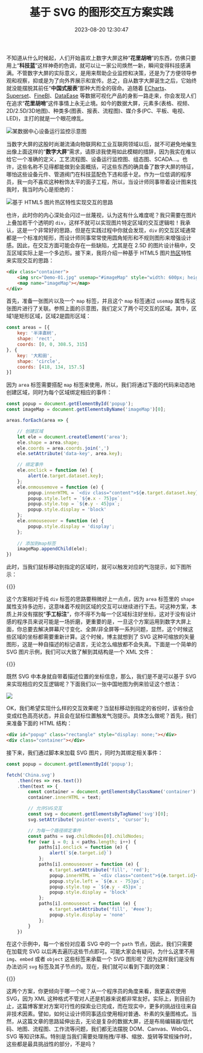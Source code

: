﻿---
categories:
- 编程语言
copyright: true
date: 2023-08-20 12:30:47
description: 数字大屏趋势中人们追求花里胡哨的外观，虽有多元素、多种类、多媒介，却仍未脱离中国式报表宿命。随着数字大屏发展到物联网和工业互联网领域，对数字大屏交互的需求不断增加，提到了使用HTML5图片热区特性和SVG实现交互的思路。通过示例展示了基于SVG的交互逻辑，比较了SVG和HTML5热区的优劣，认为SVG更友好且较为理想，但在实际应用中还需克服非技术挑战，如设计师适应矢量图格式等问题。文章指出处理拖拽、缩放、旋转等操作时会面临挑战。
image: /posts/基于-SVG-的图形交互方案实践/Demo-02.jpg
slug: Practice-Of-SVG-Based-Graphic-Interaction-Solution
tags:
- 前端
- SVG
- 交互
- 探索
title: 基于 SVG 的图形交互方案实践
toc: true
---

不知道从什么时候起，人们开始喜欢上数字大屏这种“**花里胡哨**”的东西，仿佛只要用上“**科技蓝**”这样神奇的色调，就可以让一家公司焕然一新，瞬间变得科技感满满。不管数字大屏的实际意义，是用来帮助企业监控和决策，还是为了方便领导参观和视察，抑或是为了向外界展示和宣传。总之，自从数字大屏诞生之后，它始终就没能摆脱其前任“**中国式报表**”那种大而全的宿命。追随着 [ECharts](https://echarts.apache.org/zh/index.html)、[Superset](https://superset.apache.org/)、[FineBI](https://www.finebi.com/)、[DataEase](https://github.com/dataease/dataease) 等数据可视化产品的身影一路走来，你会发现人们在追求“**花里胡哨**”这件事情上永无止境。如今的数据大屏，元素多(表格、视频、2D/2.5D/3D地图)、种类多(图表、报表、流程图)、媒介多(PC、平板、电视、LED)，主打的就是一个眼花缭乱。

![某数据中心设备运行监控示意图](/posts/基于-SVG-的图形交互方案实践/SCADA.png)

当数字大屏的这股时尚潮流涌向物联网和工业互联网领域以后，就不可避免地催生出像上面这样的“**数字大屏**”需求，请原谅我使用如此模糊的措辞，因为我实在难以给它一个准确的定义，工艺流程图、设备运行监控图、组态图、SCADA...。也许，这些名称不见得都能做到全面概括，可这些东西的确具备了数字大屏的特征，哪怕这些设备元件、管道阀门在科技蓝配色下违和感十足。作为一位低调的程序员，我一向不喜欢这种粉饰太平的面子工程，所以，当设计师同事带着设计图来找我时，我当时内心是拒绝的：

![基于 HTML5 图片热区特性实现交互的思路](/posts/基于-SVG-的图形交互方案实践/Demo-02.jpg)

也许，此时你的内心深处会闪过一丝蔑视，认为这有什么难度呢？我只需要在图片上叠加若干个透明的 `div`，这样不就可以实现图片特定区域的交互逻辑啦！我承认，这是一个非常好的思路，但是在实践过程中你就会发现，`div` 的交互区域通常都是一个标准的矩形，而设计师同事常常使用圆角矩形和不规则图形来增强设计感。因此，在交互方面可能会存在一些缺陷，尤其是在 2.5D 的图片设计稿中，交互区域实际上是一个多边形。接下来，我将介绍一种基于 HTML5 图片[热区](https://developer.mozilla.org/zh-CN/docs/Web/HTML/Element/area)特性来实现交互的思路：

```html
<div class="container">
    <img src="Demo-01.jpg" usemap="#imageMap" style="width: 600px; height: 315px">
    <map name="imageMap"></map>
</div>
```
首先，准备一张图片以及一个 `map` 标签，并且这个 `map` 标签通过 `usemap` 属性与这张图片进行了关联。参照上面的示意图，我们定义了两个可交互的区域。其中，区域1是矩形区域，区域2是圆形区域：

```JavaScript
const areas = [{
    key: '半泽直树',
    shape: 'rect',
    coords: [0, 0, 308.5, 315]
}, {
    key: '大和田',
    shape: 'circle',
    coords: [418, 134, 157.5]
}]
```
因为 `area` 标签需要搭配 `map` 标签来使用，所以，我们将通过下面的代码来动态地创建区域，同时为每个区域绑定相应的事件：

```JavaScript
const popup = document.getElementById('popup');
const imageMap = document.getElementsByName('imageMap')[0];

areas.forEach(area => {

    // 创建区域
    let ele = document.createElement('area');
    ele.shape = area.shape;
    ele.coords = area.coords.join(',')
    ele.setAttribute('data-key', area.key);

    // 绑定事件
    ele.onclick = function (e) {
        alert(e.target.dataset.key);
    };
    ele.onmousemove = function (e) {
        popup.innerHTML = `<div class="content">${e.target.dataset.key}</div>`;
        popup.style.left = `${e.x - 75}px`;
        popup.style.top = `${e.y - 45}px`;
        popup.style.display = 'block'
    };
    ele.onmouseover = function (e) {
        popup.style.display = 'display';
    };
    
    // 添加到map标签
    imageMap.appendChild(ele);
})
```
此时，当我们鼠标移动到指定的区域时，就可以触发对应的气泡提示，如下图所示：

{{<codepen id="WNLvYXa" user="qinyuanpei">}}

这个方案相对于纯 `div` 标签的思路要稍微好上一点点，因为 `area` 标签里的 `shape` 属性支持多边形，这意味着不规则区域的交互可以继续进行下去。可这种方案，本质上并没有摆脱“**手工标注**”，你不得不为每一个区域标注好坐标，这对于没有设计感的程序员来说可能是一场折磨，更重要的是，一旦这个方案运用到数字大屏上面，你总要去解决屏幕尺寸变化、全屏/非全屏等一系列问题，显然，这个时候这些区域的坐标都需要重新计算。这个时候，博主就想到了 SVG 这种可缩放的矢量图形，这是一种自描述的标记语言，无论怎么缩放都不会失真。下面是一个简单的 SVG 图片示例，我们可以大致了解到其结构是一个 XML 文件：

{{<codepen id="ExGjrZe" user="qinyuanpei">}}

既然 SVG 中本身就自带着描述位置的坐标信息，那么，我们是不是可以基于 SVG 来实现相应的交互逻辑呢？下面我们以一张中国地图为例来验证这个想法：

![](/posts/基于-SVG-的图形交互方案实践/China.svg)

OK，我们希望实现什么样的交互效果呢？当鼠标移动到指定的省份时，该省份会变成红色高亮状态，并且会在鼠标位置触发气泡提示。具体怎么做呢？首先，我们来准备下面的 HTML 结构：

```html
<div id="popup" class="rectangle" style="display: none;"></div>
<div class="container"></div>
```

接下来，我们通过脚本来加载 SVG 图片，同时为其绑定相关事件：

```JavaScript
const popup = document.getElementById('popup');

fetch('China.svg')
    .then(res => res.text())
    .then(text => {
        const container = document.getElementsByClassName('container')[0];
        container.innerHTML = text;

        // 允许SVG交互
        const svg = document.getElementsByTagName('svg')[0];
        svg.setAttribute('pointer-events', 'cursor');

        // 为每一个路径绑定事件
        const paths = svg.childNodes[0].childNodes;
        for (var i = 0; i < paths.length; i++) {
            paths[i].onclick = function (e) {
                alert(`${e.target.id}`)
            };
            paths[i].onmouseover = function (e) {
                e.target.setAttribute('fill', 'red');
                popup.innerHTML = `<div class="content">${e.target.id}</div>`
                popup.style.left = `${e.x - 75}px`;
                popup.style.top = `${e.y - 45}px`;
                popup.style.display = 'block'
            };
            paths[i].onmouseout = function (e) {
                e.target.setAttribute('fill', '#eee');
                popup.style.display = 'none'
            };
        }
    })
```
在这个示例中，每一个省份对应着 SVG 中的一个 `path` 节点，因此，我们只需要在加载完 SVG 以后再去遍历这些节点即可。可能大家会有疑问，为什么这里不用 `img`、`embed` 或者 `object` 这些标签来承载一个 SVG 图形呢？因为这样我们是没有办法访问 `svg` 标签及其子节点的。现在，我们就可以看到下面的效果：

{{<codepen id="abPOXrr" user="qinyuanpei">}}

这两个方案，你更倾向于哪一个呢？从一个程序员的角度来看，我更喜欢使用 SVG，因为 XML 这种格式不管对人还是机器来说都非常友好。实际上，到目前为止，这篇博客里对方案可行性的探索业已完成，而在现实中，更多的挑战往往来自非技术因素。譬如，如何让设计师同事适应使用相对普通、朴素的矢量图格式。当然，从这篇文章的思路延伸出去，无论是复杂的数据大屏，还是布局编辑器/低代码、地图、流程图、工作流等问题，我们都无法摆脱 DOM、Canvas、WebGL、SVG 等知识体系。特别是当我们需要处理拖拽/平移、缩放、旋转等常规操作时，这些都是最具挑战性的部分，不是吗？